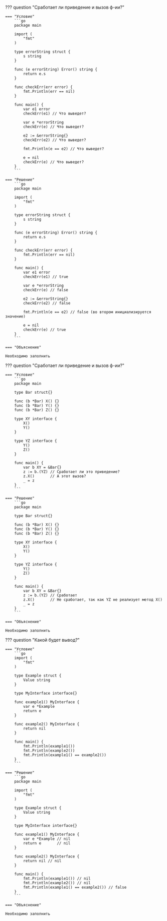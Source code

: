 ??? question "Сработает ли приведение и вызов ф-ии?"
    
    === "Условие"
        ```go
        package main

        import (
            "fmt"
        )

        type errorString struct {
            s string
        }

        func (e errorString) Error() string {
            return e.s
        }

        func checkErr(err error) {
            fmt.Println(err == nil)
        }

        func main() {
            var e1 error
            checkErr(e1) // Что выведет?

            var e *errorString
            checkErr(e) // Что выведет?

            e2 := &errorString{}
            checkErr(e2) // Что выведет?

            fmt.Println(e == e2) // Что выведет?

            e = nil
            checkErr(e) // Что выведет?
        }
        ```
    
    === "Решение"
        ```go
        package main

        import (
            "fmt"
        )

        type errorString struct {
            s string
        }

        func (e errorString) Error() string {
            return e.s
        }

        func checkErr(err error) {
            fmt.Println(err == nil)
        }

        func main() {
            var e1 error
            checkErr(e1) // true

            var e *errorString
            checkErr(e) // false

            e2 := &errorString{}
            checkErr(e2) // false

            fmt.Println(e == e2) // false (во втором инициализируется значение)

            e = nil
            checkErr(e) // true
        }
        ```
    
    === "Объяснение"

    Необходимо заполнить

??? question "Сработает ли приведение и вызов ф-ии?"
    
    === "Условие"
        ```go
        package main

        type Bar struct{}

        func (b *Bar) X() {}
        func (b *Bar) Y() {}
        func (b *Bar) Z() {}

        type XY interface {
            X()
            Y()
        }

        type YZ interface {
            Y()
            Z()
        }

        func main() {
            var b XY = &Bar{}
            z := b.(YZ) // Сработает ли это приведение?
            z.X()       // А этот вызов?
            _ = z
        }
        ```
    
    === "Решение"
        ```go
        package main

        type Bar struct{}

        func (b *Bar) X() {}
        func (b *Bar) Y() {}
        func (b *Bar) Z() {}

        type XY interface {
            X()
            Y()
        }

        type YZ interface {
            Y()
            Z()
        }

        func main() {
            var b XY = &Bar{}
            z := b.(YZ) // Сработает
            z.X()       // Не сработает, так как YZ не реализует метод X()
            _ = z
        }
        ```
    
    === "Объяснение"

    Необходимо заполнить

??? question "Какой будет вывод?"
    
    === "Условие"
        ```go
        import (
            "fmt"
        )

        type Example struct {
            Value string
        }

        type MyInterface interface{}

        func example1() MyInterface {
            var e *Example 
            return e      
        }

        func example2() MyInterface {
            return nil 
        } 

        func main() {
            fmt.Println(example1()) 
            fmt.Println(example2()) 
            fmt.Println(example1() == example2()) 
        }
        ```
    
    === "Решение"
        ```go
        package main

        import (
            "fmt"
        )

        type Example struct {
            Value string
        }

        type MyInterface interface{}

        func example1() MyInterface {
            var e *Example // nil
            return e       // nil
        }

        func example2() MyInterface {
            return nil // nil
        }

        func main() {
            fmt.Println(example1()) // nil
            fmt.Println(example2()) // nil
            fmt.Println(example1() == example2()) // false
        } 
        ```
    
    === "Объяснение"

    Необходимо заполнить